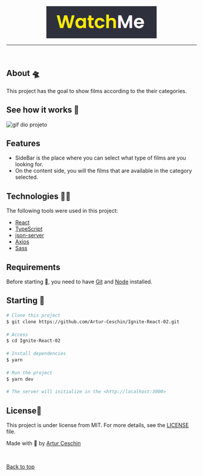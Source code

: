<div align="center" id="top"> 
  <img src="./src/GitHub/logo.png" alt="Watch me" />
</div>

<hr/>
<br>

## About 🛸

This project has the goal to show films according to the their categories.

## See how it works 📸

![gif dio projeto](./Github/watchmw.gif)

## Features

- SideBar is the place where you can select what type of films are you looking for.
- On the content side, you will the films that are available in the category selected.

## Technologies 👩‍💻

The following tools were used in this project:

- [React](https://pt-br.reactjs.org/)
- [TypeScript](https://www.typescriptlang.org/)
- [json-server](https://www.npmjs.com/package/json-server)
- [Axios](https://github.com/axios/axios)
- [Sass](https://sass-lang.com/)

## Requirements

Before starting 🏁, you need to have [Git](https://git-scm.com) and [Node](https://nodejs.org/en/) installed.

## Starting 🚀

```bash
# Clone this project
$ git clone https://github.com/Artur-Ceschin/Ignite-React-02.git

# Access
$ cd Ignite-React-02

# Install dependencies
$ yarn

# Run the project
$ yarn dev

# The server will initialize in the <http://localhost:3000>
```

## License📃

This project is under license from MIT. For more details, see the [LICENSE](./LICENSE.md) file.

Made with 💜 by <a href="https://github.com/Artur-Ceschin" target="_blank">Artur Ceschin</a>

&#xa0;

<a href="#top">Back to top</a>